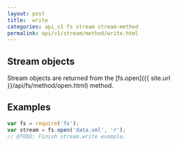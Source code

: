 ```yaml
---
layout: post
title:  write
categories: api_v1 fs stream stream-method
permalink: api/v1/stream/method/write.html
---
```


## Stream objects

Stream objects are returned from the [fs.open]({{ site.url }}/api/fs/method/open.html) method.

## Examples

```javascript
var fs = require('fs');
var stream = fs.open('data.xml', 'r');
// @TODO: Finish stream.write example.
```








